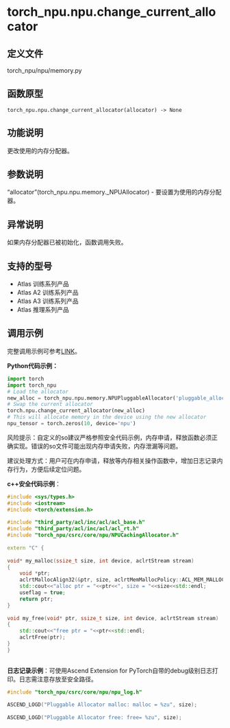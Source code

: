 # torch_npu.npu.change_current_allocator

## 定义文件

torch_npu/npu/memory.py

## 函数原型

```
torch_npu.npu.change_current_allocator(allocator) -> None
```

## 功能说明

更改使用的内存分配器。

## 参数说明

“allocator”(torch_npu.npu.memory._NPUAllocator) - 要设置为使用的内存分配器。

## 异常说明

如果内存分配器已被初始化，函数调用失败。

## 支持的型号

- <term> Atlas 训练系列产品</term> 
- <term> Atlas A2 训练系列产品</term> 
- <term> Atlas A3 训练系列产品</term> 
- <term> Atlas 推理系列产品</term>

## 调用示例

完整调用示例可参考[LINK](https://gitee.com/ascend/pytorch/blob/v2.1.0-7.1.0/test/allocator/test_pluggable_allocator_extensions.py)。

**Python代码示例：**

```python
import torch
import torch_npu
# Load the allocator
new_alloc = torch_npu.npu.memory.NPUPluggableAllocator('pluggable_allocator_extensions.so', 'my_malloc', 'my_free')
# Swap the current allocator
torch.npu.change_current_allocator(new_alloc)
# This will allocate memory in the device using the new allocator
npu_tensor = torch.zeros(10, device='npu')
```

风险提示：自定义的so建议严格参照安全代码示例，内存申请，释放函数必须正确实现。错误的so文件可能出现内存申请失败，内存泄漏等问题。

建议处理方式：用户可在内存申请，释放等内存相关操作函数中，增加日志记录内存行为，方便后续定位问题。

**c++安全代码示例**：

```cpp
#include <sys/types.h>
#include <iostream>
#include <torch/extension.h>
 
#include "third_party/acl/inc/acl/acl_base.h"
#include "third_party/acl/inc/acl/acl_rt.h"
#include "torch_npu/csrc/core/npu/NPUCachingAllocator.h"
 
extern "C" {
 
void* my_malloc(ssize_t size, int device, aclrtStream stream)
{
    void *ptr;
    aclrtMallocAlign32(&ptr, size, aclrtMemMallocPolicy::ACL_MEM_MALLOC_HUGE_FIRST);
    std::cout<<"alloc ptr = "<<ptr<<", size = "<<size<<std::endl;
    useflag = true;
    return ptr;
}
 
void my_free(void* ptr, ssize_t size, int device, aclrtStream stream)
{
    std::cout<<"free ptr = "<<ptr<<std::endl;
    aclrtFree(ptr);
}
}
 
```

**日志记录示例**：可使用Ascend Extension for PyTorch自带的debug级别日志打印。日志需注意存放至安全路径。

```cpp
#include "torch_npu/csrc/core/npu/npu_log.h"
 
ASCEND_LOGD("Pluggable Allocator malloc: malloc = %zu", size);
 
ASCEND_LOGD("Pluggable Allocator free: free= %zu", size);
```

